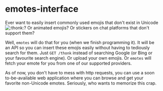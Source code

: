# emotes-interface

Ever want to easily insert commonly used emojis that don't exist in Unicode ![:thonk:](assets/thonk.png)? Or animated emojis? Or stickers on chat platforms
that don't support them?

Well, `emotes` will do that for you (when we finish programming it). It will be an API so you can insert these emojis easily without having to tediously search for them. Just `GET /thonk` instead of searching Google (or Bing or your favourite search engine). Or upload your own emojis. Or `emotes` will fetch your emote for you from one of our supported providers.

As of now, you don't have to mess with http requests, you can use a soon to-be-available web application where you can browse and get your favorite non-Unicode emotes. Seriously, who wants to memorize this crap.
